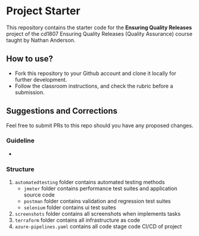 # Project Starter
This repository contains the starter code for the **Ensuring Quality Releases** project of the cd1807 Ensuring Quality Releases (Quality Assurance) course taught by Nathan Anderson. 


## How to use?
- Fork this repository to your Github account and clone it locally for further development. 
- Follow the classroom instructions, and check the rubric before a submission. 

## Suggestions and Corrections
Feel free to submit PRs to this repo should you have any proposed changes. 

### Guideline
- 
### Structure
1. `automatedtesting` folder contains automated testing methods
    - `jmeter` folder contains performance test suites and application source code
    - `postman` folder contains validation and regression test suites 
    - `selenium` folder contains ui test suites 
2. `screenshots` folder contains all screenshots when implements tasks
3. `terraform` folder contains all infrastructure as code
4. `azure-pipelines.yaml` contains all code stage code CI/CD of project

